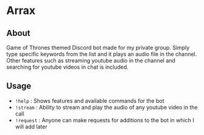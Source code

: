 # Arrax

## About

Game of Thrones themed Discord bot made for my private group. Simply type specific keywords from the list and it plays an audio file in the channel. Other features such as streaming youtube audio in the channel and searching for youtube videos in chat is included.   

## Usage

- `!help` : Shows features and available commands for the bot
- `!stream` : Ability to stream and play the audio of any youtube video in the call
- `!request` : Anyone can make requests for additions to the bot in which I will add later 

<!--https://discordapp.com/oauth2/authorize?&client_id=YOUR_CLIENT_ID_HERE&scope=bot&permissions=0-->
